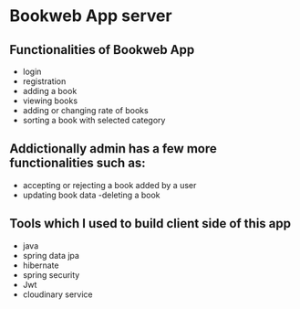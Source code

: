 # Bookweb App server

## Functionalities of Bookweb App
 - login  
 - registration 
 - adding a book 
 - viewing books 
 - adding or changing rate of books 
 - sorting a book with selected category
 
 ## Addictionally admin has a few more functionalities such as: 
 - accepting or rejecting a book added by a user  
 - updating book data -deleting a book
 
 ## Tools which I used to build client side of this app 
 - java
 - spring data jpa
 - hibernate
 - spring security
 - Jwt
 - cloudinary service

